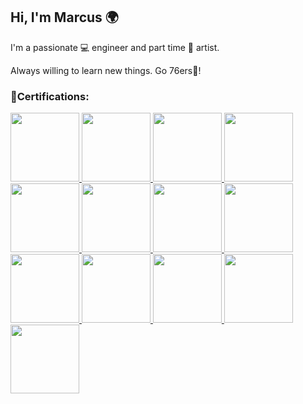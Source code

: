 ## Hi, I'm Marcus 🌍
I'm a passionate 💻 engineer and part time 🎨 artist.

Always willing to learn new things. Go 76ers🏀!








### 🏅Certifications:

<a href="https://www.credly.com/earner/earned/badge/fdd42ce1-ee0b-4558-a242-55411fcab574">
    <img src="https://github.com/user-attachments/assets/610e51a4-506c-4d44-8802-388dba19f910" width="110" height="110" />
</a>

<a href="https://www.credly.com/earner/earned/badge/f9c7dc3f-f0eb-4b35-ba6f-0bec4dca8d46">
    <img src="https://github.com/user-attachments/assets/a20359c7-d8bc-48ab-abcc-a334faaae14e" width="110" height="110" />
</a>

<a href="https://www.credly.com/earner/earned/badge/0f127270-80ed-4747-8520-acbcc776ac4b">
    <img src="https://github.com/user-attachments/assets/a539e1d1-9985-49e3-b419-59491330d135" width="110" height="110" />
</a>

<a href="https://www.credly.com/earner/earned/badge/f84e4061-9318-44aa-919c-47d356d3713c">
    <img src="https://github.com/user-attachments/assets/513f0301-9cd2-4b4a-8816-0ad66c75e552" width="110" height="110" />
</a>

<a href="https://www.credly.com/earner/earned/badge/6f36afb3-df39-4aa5-a1ae-b734839cc2ed">
    <img src="https://github.com/user-attachments/assets/b8ab0f8b-79f1-40ff-9f97-781042a03655" width="110" height="110" />
</a>



<a href="https://www.credly.com/earner/earned/badge/46c8c107-6ea5-46e3-9dd6-68a1dcde6800">
    <img src="https://github.com/user-attachments/assets/633346db-6ae7-4ffc-9f99-7b880a3cca5c" width="110" height="110" />
</a>
<a href="https://www.credly.com/earner/earned/badge/9ec894fd-92a4-4234-970a-42cfe5786417">
    <img src="https://github.com/user-attachments/assets/e1525321-72bc-489b-bbb5-75d233387fef" width="110" height="110" />
</a>
<a href="https://www.credly.com/earner/earned/badge/2471eefa-4f5d-40eb-b888-0c09d3d4946e">
    <img src="https://github.com/user-attachments/assets/338c8364-4b36-4d8f-ab95-2a8511cc83b4" width="110" height="110" />
</a>

<a href="https://www.credly.com/earner/earned/badge/f7363fad-7ff1-4dbd-9959-b62e7d1b6b23">
    <img src="https://github.com/user-attachments/assets/80d6e531-117b-4812-b6f7-b381bd1b70c4" width="110" height="110" />
</a>


<a href="https://www.credly.com/earner/earned/badge/3a12b2fe-1f50-4553-b7a2-4461ee34e74b">
    <img src="https://github.com/user-attachments/assets/67908501-0b38-45c1-8abd-c3d056da5671" width="110" height="110" />
</a>
<a href="https://www.credly.com/earner/earned/badge/0fc60796-1e64-4f2b-9ed2-b36feaf3e363">
    <img src="https://github.com/user-attachments/assets/67908501-0b38-45c1-8abd-c3d056da5671" width="110" height="110" />
</a>

<a href="https://www.credly.com/earner/earned/badge/0fc60796-1e64-4f2b-9ed2-b36feaf3e363">
    <img src="https://github.com/user-attachments/assets/2dd551cc-061b-4d6f-8fab-8e6cc5c6e9d1" width="110" height="110" />
</a>

<a href="https://www.credly.com/earner/earned/badge/9591abaf-dc2f-444d-9c8f-ffc6610be324">
    <img src="https://github.com/user-attachments/assets/97d988cf-987a-4370-bca6-a8fce70bfb10" width="110" height="110" />
</a>













<!--
**MonsterMaCK3/MonsterMaCK3** is a ✨ _special_ ✨ repository because its `README.md` (this file) appears on your GitHub profile.



